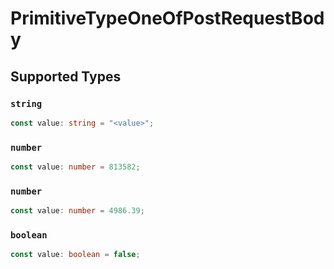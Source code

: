 # PrimitiveTypeOneOfPostRequestBody


## Supported Types

### `string`

```typescript
const value: string = "<value>";
```

### `number`

```typescript
const value: number = 813582;
```

### `number`

```typescript
const value: number = 4986.39;
```

### `boolean`

```typescript
const value: boolean = false;
```

